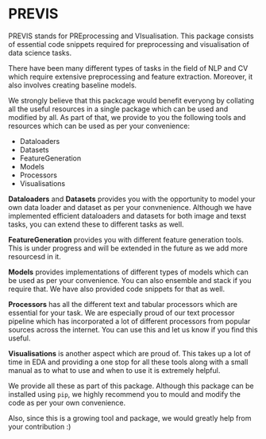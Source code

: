 # PREVIS

PREVIS stands for PREprocessing and VIsualisation. This package consists of essential code 
snippets required for preprocessing and visualisation of data science tasks. 

There have been many different types of tasks in the field of NLP and CV which require extensive preprocessing and feature extraction.
Moreover, it also involves creating baseline models. 

We strongly believe that this packcage would benefit everyong by collating all the useful resources in a single package which can be used and 
modified by all. As part of that, we provide to you the following tools and resources which can be used as per
your convenience:

* Dataloaders
* Datasets
* FeatureGeneration
* Models
* Processors
* Visualisations

**Dataloaders** and **Datasets** provides you with the opportunity to model your own data loader
and dataset as per your convnenience. Although we have implemented efficient dataloaders and datasets
for both image and texst tasks, you can extend these to different tasks as well.

**FeatureGeneration** provides you with different feature generation tools. This is under progress and will
be extended in the future as we add more resourcesd in it.

**Models** provides implementations of different types of models which can be used as per your
convenience. You can also ensemble and stack if you require that. We have also provided code
snippets for that as well.

**Processors** has all the different text and tabular processors which are essential for your task.
We are especially proud of our text processor pipeline which has incorporated a lot of different
processors from popular sources across the internet. You can use this and let us know if you find
this useful.

**Visualisations** is another aspect which are proud of. This takes up a lot of time
in EDA and providing a one stop for all these tools along with a small manual as to what to use and when to use it
is extremely helpful. 

We provide all these as part of this package. Although this package can be installed using ```pip```, we 
highly recommend you to mould and modify the code as per your own convenience.

Also, since this is a growing tool and package, we would greatly help from your contribution :)

